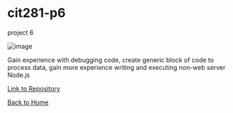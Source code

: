 # cit281-p6
project 6

<img src="https://images.unsplash.com/photo-1555066931-4365d14bab8c?ixlib=rb-4.0.3&ixid=M3wxMjA3fDB8MHxwaG90by1wYWdlfHx8fGVufDB8fHx8fA%3D%3D&auto=format&fit=crop&w=1170&q=80" alt="image">

Gain experience with debugging code, create generic block of code to process data, gain more experience writing and executing non-web server Node.js

[Link to Repository](https://github.com/adalinew/cit281-p6)

[Back to Home](https://adalinew.github.io/CIT-281/)
